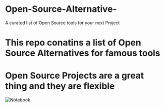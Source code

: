 # Open-Source-Alternative-
A curated list of Open Source tools for your next Project

# This repo conatins a list of Open Source Alternatives for famous tools
# Open Source Projects are a great thing and they are flexible 

![Notebook]()
